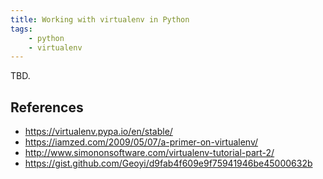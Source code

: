 ```yaml
---
title: Working with virtualenv in Python
tags:
    - python
    - virtualenv
---
```


TBD.

References
----------
- https://virtualenv.pypa.io/en/stable/
- https://iamzed.com/2009/05/07/a-primer-on-virtualenv/
- http://www.simononsoftware.com/virtualenv-tutorial-part-2/
- https://gist.github.com/Geoyi/d9fab4f609e9f75941946be45000632b
